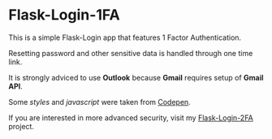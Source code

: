 # Flask-Login-1FA
This is a simple Flask-Login app that features 1 Factor Authentication.

Resetting password and other sensitive data is handled through one time link.

It is strongly adviced to use **Outlook** because **Gmail** requires setup of **Gmail API**.

Some _styles_ and _javascript_ were taken from [Codepen](https://codepen.io).

If you are interested in more advanced security, visit my [Flask-Login-2FA](https://github.com/faridisayev/Flask-Login-2FA) project.
